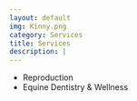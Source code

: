 ```yaml
---
layout: default
img: Kinny.png
category: Services
title: Services
description: |
---
```

* Reproduction
* Equine Dentistry & Wellness
